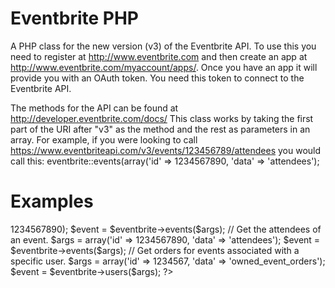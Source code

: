 Eventbrite PHP
==============

A PHP class for the new version (v3) of the Eventbrite API. To use this you
need to register at http://www.eventbrite.com and then create an app at
http://www.eventbrite.com/myaccount/apps/. Once you have an app it will 
provide you with an OAuth token. You need this token to connect to the 
Eventbrite API.

The methods for the API can be found at http://developer.eventbrite.com/docs/
This class works by taking the first part of the URI after "v3" as the method 
and the rest as parameters in an array. For example, if you were looking to 
call https://www.eventbriteapi.com/v3/events/123456789/attendees you would
call this: eventbrite::events(array('id' => 1234567890, 'data' => 'attendees');

Examples
========

<?php

  // Load the Eventbrite API class.
  require_once('eventbrite.class.inc');

  // Instantiate a new object with your OAuth token.
  $eventbrite = new eventbrite('EVENTBRITEOATHTOKEN');

  // Get an event by its ID.
  $args = array('id' => 1234567890);
  $event = $eventbrite->events($args);

  // Get the attendees of an event.
  $args = array('id' => 1234567890, 'data' => 'attendees');
  $event = $eventbrite->events($args);

  // Get orders for events associated with a specific user.
  $args = array('id' => 1234567, 'data' => 'owned_event_orders');
  $event = $eventbrite->users($args);

?>

